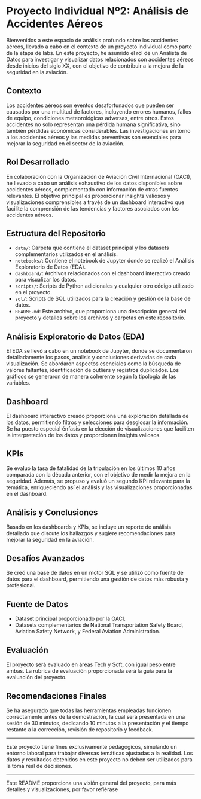 # Proyecto Individual Nº2: Análisis de Accidentes Aéreos

Bienvenidos a este espacio de análisis profundo sobre los accidentes aéreos, llevado a cabo en el contexto de un proyecto individual como parte de la etapa de labs. En este proyecto, he asumido el rol de un Analista de Datos para investigar y visualizar datos relacionados con accidentes aéreos desde inicios del siglo XX, con el objetivo de contribuir a la mejora de la seguridad en la aviación.

## Contexto

Los accidentes aéreos son eventos desafortunados que pueden ser causados por una multitud de factores, incluyendo errores humanos, fallos de equipo, condiciones meteorológicas adversas, entre otros. Estos accidentes no solo representan una pérdida humana significativa, sino también pérdidas económicas considerables. Las investigaciones en torno a los accidentes aéreos y las medidas preventivas son esenciales para mejorar la seguridad en el sector de la aviación.

## Rol Desarrollado

En colaboración con la Organización de Aviación Civil Internacional (OACI), he llevado a cabo un análisis exhaustivo de los datos disponibles sobre accidentes aéreos, complementado con información de otras fuentes relevantes. El objetivo principal es proporcionar insights valiosos y visualizaciones comprensibles a través de un dashboard interactivo que facilite la comprensión de las tendencias y factores asociados con los accidentes aéreos.

## Estructura del Repositorio

- `data/`: Carpeta que contiene el dataset principal y los datasets complementarios utilizados en el análisis.
- `notebooks/`: Contiene el notebook de Jupyter donde se realizó el Análisis Exploratorio de Datos (EDA).
- `dashboard/`: Archivos relacionados con el dashboard interactivo creado para visualizar los datos.
- `scripts/`: Scripts de Python adicionales y cualquier otro código utilizado en el proyecto.
- `sql/`: Scripts de SQL utilizados para la creación y gestión de la base de datos.
- `README.md`: Este archivo, que proporciona una descripción general del proyecto y detalles sobre los archivos y carpetas en este repositorio.

## Análisis Exploratorio de Datos (EDA)

El EDA se llevó a cabo en un notebook de Jupyter, donde se documentaron detalladamente los pasos, análisis y conclusiones derivadas de cada visualización. Se abordaron aspectos esenciales como la búsqueda de valores faltantes, identificación de outliers y registros duplicados. Los gráficos se generaron de manera coherente según la tipología de las variables.

## Dashboard

El dashboard interactivo creado proporciona una exploración detallada de los datos, permitiendo filtros y selecciones para desglosar la información. Se ha puesto especial énfasis en la elección de visualizaciones que faciliten la interpretación de los datos y proporcionen insights valiosos.

## KPIs

Se evaluó la tasa de fatalidad de la tripulación en los últimos 10 años comparada con la década anterior, con el objetivo de medir la mejora en la seguridad. Además, se propuso y evaluó un segundo KPI relevante para la temática, enriqueciendo así el análisis y las visualizaciones proporcionadas en el dashboard.

## Análisis y Conclusiones

Basado en los dashboards y KPIs, se incluye un reporte de análisis detallado que discute los hallazgos y sugiere recomendaciones para mejorar la seguridad en la aviación.

## Desafíos Avanzados

Se creó una base de datos en un motor SQL y se utilizó como fuente de datos para el dashboard, permitiendo una gestión de datos más robusta y profesional.

## Fuente de Datos

- Dataset principal proporcionado por la OACI.
- Datasets complementarios de National Transportation Safety Board, Aviation Safety Network, y Federal Aviation Administration.

## Evaluación

El proyecto será evaluado en áreas Tech y Soft, con igual peso entre ambas. La rubrica de evaluación proporcionada será la guía para la evaluación del proyecto.

## Recomendaciones Finales

Se ha asegurado que todas las herramientas empleadas funcionen correctamente antes de la demostración, la cual será presentada en una sesión de 30 minutos, dedicando 10 minutos a la presentación y el tiempo restante a la corrección, revisión de repositorio y feedback.

---

Este proyecto tiene fines exclusivamente pedagógicos, simulando un entorno laboral para trabajar diversas temáticas ajustadas a la realidad. Los datos y resultados obtenidos en este proyecto no deben ser utilizados para la toma real de decisiones.

---

Este README proporciona una visión general del proyecto, para más detalles y visualizaciones, por favor refiérase